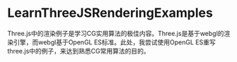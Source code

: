 # LearnThreeJSRenderingExamples
 Three.js中的渲染例子是学习CG实用算法的极佳内容。Three.js是基于webgl的渲染引擎，而webgl基于OpenGL ES标准。此处，我尝试使用OpenGL ES重写three.js中的例子，来达到熟悉CG常用算法的目的。


